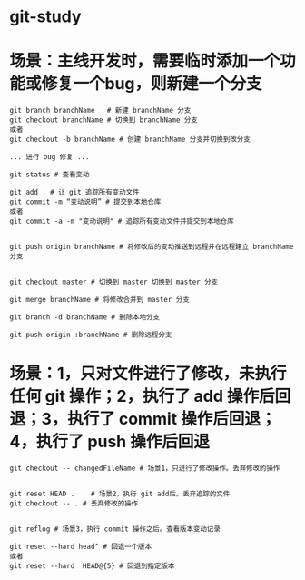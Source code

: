 # git-study


# 场景：主线开发时，需要临时添加一个功能或修复一个bug，则新建一个分支
	git branch branchName	# 新建 branchName 分支
	git checkout branchName	# 切换到 branchName 分支
	或者
	git checkout -b branchName # 创建 branchName 分支并切换到改分支
	
	... 进行 bug 修复 ...
	
	git status # 查看变动
	
	git add . # 让 git 追踪所有变动文件
	git commit -m “变动说明” # 提交到本地仓库
	或者
	git commit -a -m "变动说明" # 追踪所有变动文件并提交到本地仓库
	
	
	git push origin branchName # 将修改后的变动推送到远程并在远程建立 branchName 分支
	
	
	git checkout master # 切换到 master 切换到 master 分支
	
	git merge branchName # 将修改合并到 master 分支
	
	git branch -d branchName # 删除本地分支
	
	git push origin :branchName # 删除远程分支
	
	
# 场景：1，只对文件进行了修改，未执行任何 git 操作；2，执行了 add 操作后回退；3，执行了 commit 操作后回退；4，执行了 push 操作后回退

	git checkout -- changedFileName # 场景1，只进行了修改操作。丢弃修改的操作
	
	
	git reset HEAD .	# 场景2，执行 git add后。丢弃追踪的文件
	git checkout -- . # 丢弃修改的操作
	
	
	git reflog # 场景3，执行 commit 操作之后。查看版本变动记录
	
	git reset --hard head^ # 回退一个版本
	或者
	git reset --hard  HEAD@{5} # 回退到指定版本
	
	